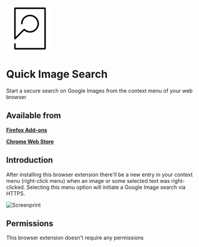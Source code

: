 ![Quick Image Search](icons/icon-128.png)

Quick Image Search
===
Start a secure search on Google Images from the context menu of your web browser


Available from
---
**[Firefox Add-ons](https://addons.mozilla.org/en-US/firefox/addon/quick-image-search/)**

**[Chrome Web Store](https://chrome.google.com/webstore/detail/quick-image-search/ihbfgploaolhdcfohgmkgeelahfghngd)**


Introduction
---
After installing this browser extension there'll be a new entry in your context menu (right-click menu) when an 
image or some selected text was right-clicked. Selecting this menu option will initiate a Google Image search via HTTPS.

![Screenprint](http://i.imgur.com/FZf2T69.png)


Permissions
---
This browser extension doesn't require any permissions


